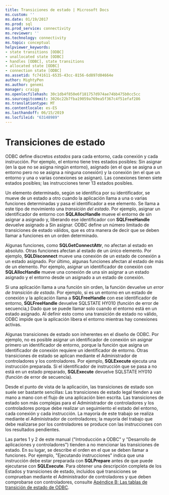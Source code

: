 ```yaml
---
title: Transiciones de estado | Microsoft Docs
ms.custom: ''
ms.date: 01/19/2017
ms.prod: sql
ms.prod_service: connectivity
ms.reviewer: ''
ms.technology: connectivity
ms.topic: conceptual
helpviewer_keywords:
- state transitions [ODBC]
- unallocated state [ODBC]
- handles [ODBC], state transitions
- allocated state [ODBC]
- connection state [ODBC]
ms.assetid: fc741611-6535-43cc-8156-6d897d04664e
author: MightyPen
ms.author: genemi
manager: craigg
ms.openlocfilehash: 30c1db4f850e6f181757d974ae74bb475b0cc5cc
ms.sourcegitcommit: 3026c22b7fba19059a769ea5f367c4f51efaf286
ms.translationtype: MT
ms.contentlocale: es-ES
ms.lasthandoff: 06/15/2019
ms.locfileid: "63148989"
---
```

# <a name="state-transitions"></a>Transiciones de estado
ODBC define discretos *estados* para cada entorno, cada conexión y cada instrucción. Por ejemplo, el entorno tiene tres estados posibles: Sin asignar (en la que no se asigna ningún entorno), asignado (en el que se asigna a un entorno pero no se asigna a ninguna conexión) y la conexión (en el que un entorno y una o varias conexiones se asignan). Las conexiones tienen siete estados posibles; las instrucciones tener 13 estados posibles.  
  
 Un elemento determinado, según se identifica por su identificador, se mueve de un estado a otro cuando la aplicación llama a una o varias funciones determinadas y pasa el identificador a ese elemento. Se llama a este tipo de movimiento una *transición del estado*. Por ejemplo, asignar un identificador de entorno con **SQLAllocHandle** mueve el entorno de sin asignar a asignado y, liberando ese identificador con **SQLFreeHandle** devuelve asignado a Sin asignar. ODBC define un número limitado de transiciones de estado válidos, que es otra manera de decir que se deben llamar a funciones en un orden determinado.  
  
 Algunas funciones, como **SQLGetConnectAttr**, no afectan al estado en absoluto. Otras funciones afectan al estado de un único elemento. Por ejemplo, **SQLDisconnect** mueve una conexión de un estado de conexión a un estado asignado. Por último, algunas funciones afectan al estado de más de un elemento. Por ejemplo, asignar un identificador de conexión con **SQLAllocHandle** mueve una conexión de una sin asignar a un estado asignado y el entorno desde un asignado a un estado de conexión.  
  
 Si una aplicación llama a una función sin orden, la función devuelve un *error de transición de estado*. Por ejemplo, si es un entorno en un estado de conexión y la aplicación llama a **SQLFreeHandle** con ese identificador de entorno, **SQLFreeHandle** devuelve SQLSTATE HY010 (función de error de secuencia,) Dado que se puede llamar solo cuando el entorno está en un estado asignado. Al definir esto como una transición de estado no válido, ODBC impide que la aplicación libera el entorno mientras hay conexiones activas.  
  
 Algunas transiciones de estado son inherentes en el diseño de ODBC. Por ejemplo, no es posible asignar un identificador de conexión sin asignar primero un identificador de entorno, porque la función que asigna un identificador de conexión requiere un identificador de entorno. Otras transiciones de estado se aplican mediante el Administrador de controladores y los controladores. Por ejemplo, **SQLExecute** ejecuta una instrucción preparada. Si el identificador de instrucción que se pasa a no está en un estado preparado, **SQLExecute** devuelve SQLSTATE HY010 (función de error de secuencia).  
  
 Desde el punto de vista de la aplicación, las transiciones de estado son suele ser bastante sencillas: Las transiciones de estado legal tienden a van mano a mano con el flujo de una aplicación bien escrita. Las transiciones de estado son más complejas para el Administrador de controladores y los controladores porque debe realizar un seguimiento el estado del entorno, cada conexión y cada instrucción. La mayoría de este trabajo se realiza mediante el Administrador de controladores; la mayoría del trabajo que debe realizarse por los controladores se produce con las instrucciones con los resultados pendientes.  
  
 Las partes 1 y 2 de este manual ("Introducción a ODBC" y "Desarrollo de aplicaciones y controladores") tienden a no mencionar las transiciones de estado. En su lugar, se describe el orden en el que se deben llamar a funciones. Por ejemplo, "Ejecutando instrucciones" indica que una instrucción debe estar preparada con **SQLPrepare** antes de que puede ejecutarse con **SQLExecute**. Para obtener una descripción completa de los Estados y transiciones de estado, incluidos qué transiciones se comprueban mediante el Administrador de controladores y que deben comprobarse con controladores, consulte [Apéndice B: Las tablas de transición de estado de ODBC](../../../odbc/reference/appendixes/appendix-b-odbc-state-transition-tables.md).
